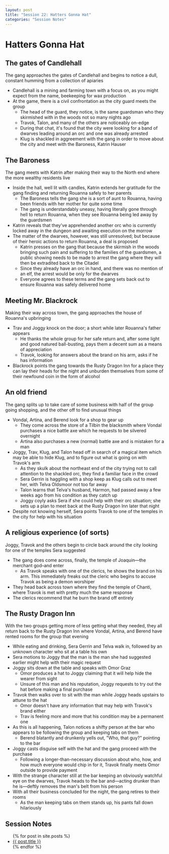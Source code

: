 ```yaml
---
layout: post
title: "Session 22: Hatters Gonna Hat"
categories: "Session Notes"
---
```

# Hatters Gonna Hat

## The gates of Candlehall
The gang approaches the gates of Candlehall and begins to notice a dull, constant humming from a collection of apiaries
  - Candlehall is a mining and farming town with a focus on, as you might expect from the name, beekeeping for wax production
  - At the game, there is a civil confrontation as the city guard meets the group
    - The head of the guard, they notice, is the same guardsman who they skirmished with in the woods not so many nights ago
    - Travok, Talon, and many of the others are noticeably on-edge
    - During that chat, it's found that the city were looking for a band of dwarves leading around an orc and one was already arrested
    - Klug is shackled in aggreement with the gang in order to move about the city and meet with the Baroness, Katrin Hauser

## The Baroness
The gang meets with Katrin after making their way to the North end where the more wealthy residents live
  - Inside the hall, well lit with candles, Katrin extends her gratitude for the gang finding and returning Rouanna safely to her parents
    - The Baroness tells the gang she is a sort of aunt to Rouanna, having been friends with her mother for quite some time
    - The gang is understandably uneasy, having literally gone through hell to return Rouanna, when they see Rouanna being led away by the guardsmen
  - Katrin reveals that they've apprehended another orc who is currently locked away in the dungeon and awaiting execution on the morrow
  - The matter of the dwarves, however, was still unresolved; but because of their heroic actions to return Rouanna, a deal is proposed
    - Katrin presses on the gang that because the skirmish in the woods bringing such pain and suffering to the families of the guardsmen, a public showing needs to be made to arrest the gang where they will then be extradited back to the Citadel
    - Since they already have an orc in hand, and there was no mention of an elf, the arrest would be only for the dwarves
    - Everyone agrees to these terms and the gang sets back out to ensure Rouanna was safely delivered home

## Meeting Mr. Blackrock
Making their way across town, the gang approaches the house of Rouanna's upbringing
  - Trav and Joggy knock on the door; a short while later Rouanna's father appears
    - He thanks the whole group for her safe return and, after some light and good natured ball-busting, pays them a decent sum as a means of appreciation
    - Travok, looking for answers about the brand on his arm, asks if he has information
  - Blackrock points the gang towards the Rusty Dragon Inn for a place they can lay their heads for the night and unburden themselves from some of their newfound coin in the form of alcohol

## An old friend
The gang splits up to take care of some business with half of the group going shopping, and the other off to find unusual things
  - Vondal, Artina, and Berend look for a shop to gear up
    - They come across the store of a Tilbin the blacksmith where Vondal purchases a nice battle axe which he requests to be silvered overnight
    - Artina also purchases a new (normal) battle axe and is mistaken for a man
  - Joggy, Trav, Klug, and Talon head off in search of a magical item which may be able to hide Klug, and to figure out what is going on with Travok's arm
    - As they skulk about the northeast end of the city trying not to call attention to the shackled orc, they find a familiar face in the crowd
    - Sera Gerrin is haggling with a shop keep as Klug calls out to meet her, with Telva Oldsmoor not too far away
    - Talon learns that Telva's husband, Harmon, had passed away a few weeks ago from his condition as they catch up
    - Joggy coyly asks Sera if she could help with their orc situation; she sets up a plan to meet back at the Rusty Dragon Inn later that night
  - Despite not knowing herself, Sera points Travok to one of the temples in the city for help with his situation

## A religious experience (of sorts)
Joggy, Travok and the others begin to circle back around the city looking for one of the temples Sera suggested
  - The gang does come across, finally, the temple of Joaquin—the merchant god–and enter
    - As Travok speaks with one of the clerics, he shows the brand on his arm. This immediately freaks out the cleric who begins to accuse Travok as being a demon worshiper
  - They head back across town where they find the temple of Chanti, where Travok is met with pretty much the same response
  - The clerics recommend that he burn the brand off entirely

## The Rusty Dragon Inn
With the two groups getting more of less getting what they needed, they all return back to the Rusty Dragon Inn where Vondal, Artina, and Berend have rented rooms for the group that evening
  - While eating and drinking, Sera Gerrin and Telva walk in, followed by an unknown character who sit at a table his own
  - Sera motions to Joggy that the man is the man she had suggested earlier might help with their magic request
  - Joggy sits down at the table and speaks with Omor Graz
    - Omor produces a hat to Joggy claiming that it will help hide the wearer from sight
    - Unsure of this man and his reputation, Joggy requests to try out the hat before making a final purchase
  - Travok then walks over to sit with the man while Joggy heads upstairs to attune to the hat
    - Omor doesn't have any information that may help with Travok's brand either
    - Trav is feeling more and more that his condition may be a permanent one
  - As this is all happening, Talon notices a shifty person at the bar who appears to be following the group and keeping tabs on them
    - Berend blatantly and drunkenly yells out, "Who, that guy?" pointing to the bar
  - Joggy casts disguise self with the hat and the gang proceed with the purchase
    - Following a longer-than-necessary discussion about who, how, and how much everyone would chip in for it, Travok finally meets Omor outside to provide payment
  - With the strange character still at the bar keeping an obviously watchful eye on the dwarves, Travok heads to the bar and—acting drunker than he is—deftly removes the man's belt from his person
  - With all their business concluded for the night, the gang retires to their rooms
    - As the man keeping tabs on them stands up, his pants fall down hilariously

## Session Notes
  <ul>
    {% for post in site.posts %}
      <li>
        <a href="{{ post.url | prepend: site.github.url }}">{{ post.title }}</a>
      </li>
    {% endfor %}
  </ul>
